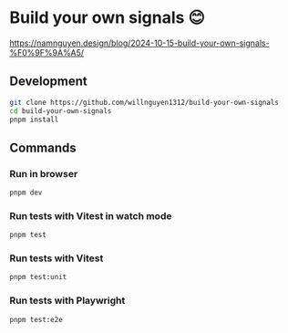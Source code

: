 # Build your own signals 😊

https://namnguyen.design/blog/2024-10-15-build-your-own-signals-%F0%9F%9A%A5/

## Development

```bash
git clone https://github.com/willnguyen1312/build-your-own-signals
cd build-your-own-signals
pnpm install
```

## Commands

### Run in browser

```bash
pnpm dev
```

### Run tests with Vitest in watch mode

```bash
pnpm test
```

### Run tests with Vitest

```bash
pnpm test:unit
```

### Run tests with Playwright

```bash
pnpm test:e2e
```
